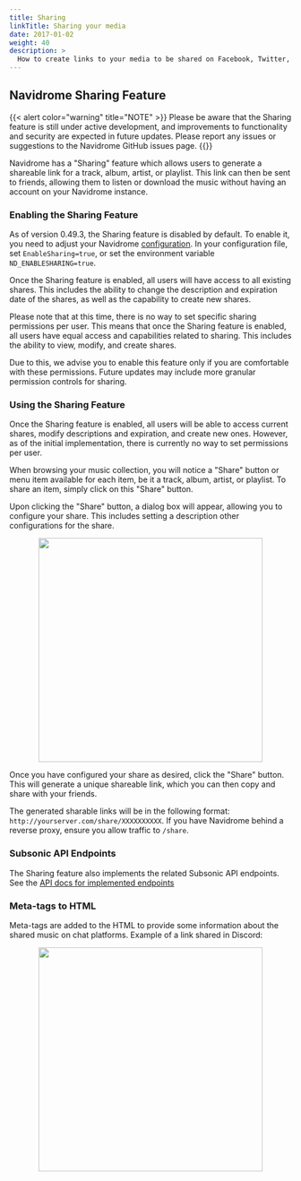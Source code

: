 ```yaml
---
title: Sharing
linkTitle: Sharing your media
date: 2017-01-02
weight: 40
description: >
  How to create links to your media to be shared on Facebook, Twitter, WhatsApp
---
```


## Navidrome Sharing Feature

{{< alert color="warning" title="NOTE" >}}
Please be aware that the Sharing feature is still under active development, and improvements to functionality and security are expected in future updates. Please report any issues or suggestions to the Navidrome GitHub issues page.
{{</alert>}}

Navidrome has a "Sharing" feature which allows users to generate a shareable link for a track, album, artist, or playlist. This link can then be sent to friends, allowing them to listen or download the music without having an account on your Navidrome instance.

### Enabling the Sharing Feature
As of version 0.49.3, the Sharing feature is disabled by default. To enable it, you need to adjust your Navidrome 
[configuration](/docs/usage/configuration-options). In your configuration file, set `EnableSharing=true`, or set the 
environment variable `ND_ENABLESHARING=true`.

Once the Sharing feature is enabled, all users will have access to all existing shares. This includes the ability to change the description and expiration date of the shares, as well as the capability to create new shares.

Please note that at this time, there is no way to set specific sharing permissions per user. This means that once the Sharing feature is enabled, all users have equal access and capabilities related to sharing. This includes the ability to view, modify, and create shares.

Due to this, we advise you to enable this feature only if you are comfortable with these permissions. Future updates may include more granular permission controls for sharing.

### Using the Sharing Feature
Once the Sharing feature is enabled, all users will be able to access current shares, modify descriptions and expiration, and create new ones. However, as of the initial implementation, there is currently no way to set permissions per user.

When browsing your music collection, you will notice a "Share" button or menu item available for each item, be it a track, album, artist, or playlist. To share an item, simply click on this "Share" button.

Upon clicking the "Share" button, a dialog box will appear, allowing you to configure your share. This includes setting a description other configurations for the share.

<p align="center">
<img width="400" src="/screenshots/share-dialog.png">
</p>

Once you have configured your share as desired, click the "Share" button. This will generate a unique shareable link, which you can then copy and share with your friends.

The generated sharable links will be in the following format: `http://yourserver.com/share/XXXXXXXXXX`. If you have Navidrome behind a reverse proxy, ensure you allow traffic to `/share`.

### Subsonic API Endpoints
The Sharing feature also implements the related Subsonic API endpoints. 
See the <a href="https://opensubsonic.netlify.app/categories/sharing/" target="_blank">API docs for implemented endpoints</a>

### Meta-tags to HTML
Meta-tags are added to the HTML to provide some information about the shared music on chat platforms. Example of a link shared in Discord:

<p align="center">
<img width="400" src="/screenshots/share-meta.png">
</p>
